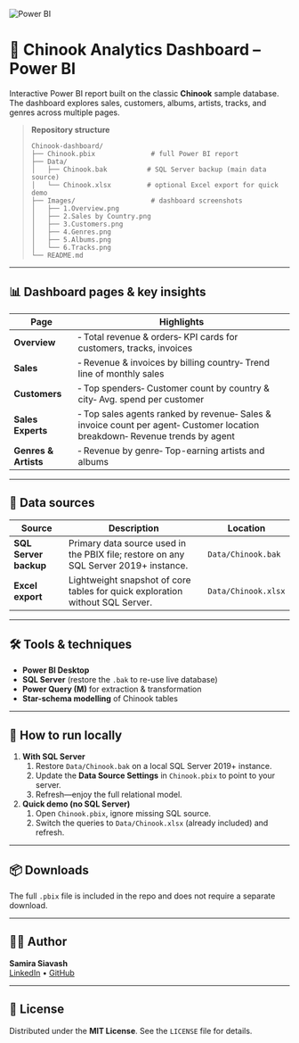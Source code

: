 ![Power BI](https://img.shields.io/badge/built%20with-Power%20BI-yellow?style=flat&logo=powerbi)

# 🎵 Chinook Analytics Dashboard – Power BI

Interactive Power BI report built on the classic **Chinook** sample database.\
The dashboard explores sales, customers, albums, artists, tracks, and genres across multiple pages.

> **Repository structure**
>
> ```
> Chinook-dashboard/
> ├── Chinook.pbix              # full Power BI report
> ├── Data/
> │   ├── Chinook.bak          # SQL Server backup (main data source)
> │   └── Chinook.xlsx         # optional Excel export for quick demo
> ├── Images/                   # dashboard screenshots
> │   ├── 1.Overview.png
> │   ├── 2.Sales by Country.png
> │   ├── 3.Customers.png
> │   ├── 4.Genres.png
> │   ├── 5.Albums.png
> │   └── 6.Tracks.png
> └── README.md
> ```

---

## 📊 Dashboard pages & key insights

| Page                 | Highlights                                                                |
| -------------------- | ------------------------------------------------------------------------- |
| **Overview**         | ‑ Total revenue & orders‑ KPI cards for customers, tracks, invoices       |
| **Sales**            | ‑ Revenue & invoices by billing country‑ Trend line of monthly sales      |
| **Customers**        | ‑ Top spenders‑ Customer count by country & city‑ Avg. spend per customer |
| **Sales Experts**    | ‑ Top sales agents ranked by revenue‑ Sales & invoice count per agent‑ Customer location breakdown‑ Revenue trends by agent |
| **Genres & Artists** | ‑ Revenue by genre‑ Top-earning artists and albums                        |

---

## 📅 Data sources

| Source                         | Description                                                                          | Location            |
| ------------------------------ | ------------------------------------------------------------------------------------ | ------------------- |
| **SQL Server backup** | Primary data source used in the PBIX file; restore on any SQL Server 2019+ instance. | `Data/Chinook.bak`  |
| **Excel export**      | Lightweight snapshot of core tables for quick exploration without SQL Server.        | `Data/Chinook.xlsx` |

---

## 🛠 Tools & techniques

- **Power BI Desktop**
- **SQL Server** (restore the `.bak` to re-use live database)
- **Power Query (M)** for extraction & transformation
- **Star-schema modelling** of Chinook tables

---

## 🚀 How to run locally

1. **With SQL Server**
   1. Restore `Data/Chinook.bak` on a local SQL Server 2019+ instance.
   2. Update the **Data Source Settings** in `Chinook.pbix` to point to your server.
   3. Refresh—enjoy the full relational model.
2. **Quick demo (no SQL Server)**
   1. Open `Chinook.pbix`, ignore missing SQL source.
   2. Switch the queries to `Data/Chinook.xlsx` (already included) and refresh.

---

## 📦 Downloads

The full `.pbix` file is included in the repo and does not require a separate download.

---

## 👩‍💻 Author

**Samira Siavash**\
[LinkedIn](https://linkedin.com/in/samira-siavash) • [GitHub](https://github.com/SamiraSiavash)

---

## 📜 License

Distributed under the **MIT License**. See the `LICENSE` file for details.

